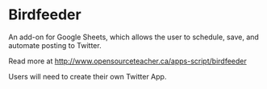 # Birdfeeder
An add-on for Google Sheets, which allows the user to schedule, save, and automate posting to Twitter.

Read more at http://www.opensourceteacher.ca/apps-script/birdfeeder

Users will need to create their own Twitter App.
